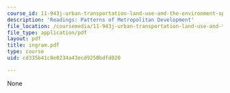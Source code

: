```yaml
---
course_id: 11-943j-urban-transportation-land-use-and-the-environment-spring-2002
description: 'Readings: Patterns of Metropolitan Development'
file_location: /coursemedia/11-943j-urban-transportation-land-use-and-the-environment-spring-2002/cd335b41c8e0234a43ecd9250bdfd020_ingram.pdf
file_type: application/pdf
layout: pdf
title: ingram.pdf
type: course
uid: cd335b41c8e0234a43ecd9250bdfd020

---
```

None